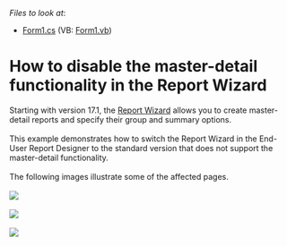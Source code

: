 <!-- default file list -->
*Files to look at*:

* [Form1.cs](./CS/UseStandardReportWizard/Form1.cs) (VB: [Form1.vb](./VB/UseStandardReportWizard/Form1.vb))
<!-- default file list end -->
# How to disable the master-detail functionality in the Report Wizard


Starting with version 17.1, the <a href="https://documentation.devexpress.com/#XtraReports/CustomDocument4254">Report Wizard</a> allows you to create master-detail reports and specify their group and summary options.<br><br>This example demonstrates how to switch the Report Wizard in the End-User Report Designer to the standard version that does not support the master-detail functionality.<br><br>The following images illustrate some of the affected pages.<br><br><img src="https://raw.githubusercontent.com/DevExpress-Examples/how-to-disable-the-master-detail-functionality-in-the-report-wizard-t502405/17.1.3+/media/9063b65b-1ea4-11e7-80bf-00155d62480c.png"><br><br><img src="https://raw.githubusercontent.com/DevExpress-Examples/how-to-disable-the-master-detail-functionality-in-the-report-wizard-t502405/17.1.3+/media/96ceb2fb-1ea4-11e7-80bf-00155d62480c.png"><br><br><img src="https://raw.githubusercontent.com/DevExpress-Examples/how-to-disable-the-master-detail-functionality-in-the-report-wizard-t502405/17.1.3+/media/9bd4cb8a-1ea4-11e7-80bf-00155d62480c.png"><br><br>

<br/>


